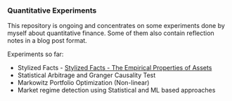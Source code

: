 ### Quantitative Experiments

This repository is ongoing and concentrates on some experiments done by myself about quantitative finance. Some of them also contain reflection notes in a blog post format.

Experiments so far:

 - Stylized Facts - [Stylized Facts - The Empirical Properties of Assets](https://www.toniesteves.com/stylized-facts)
 - Statistical Arbitrage and Granger Causality Test
 - Markowitz Portfolio Optimization (Non-linear)
 - Market regime detection using Statistical and ML based approaches
